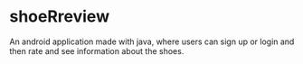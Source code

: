 # shoeRreview
An android application made with java, where users can sign up or login and then rate and see information about the shoes.
